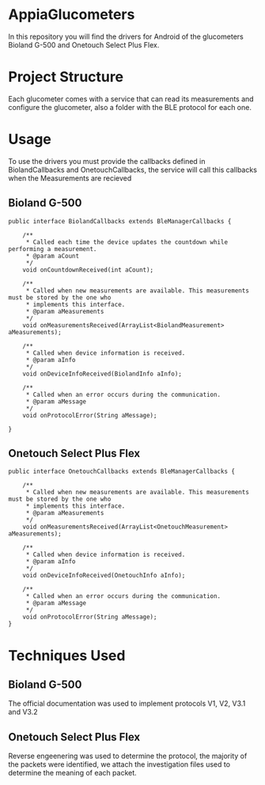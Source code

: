 # AppiaGlucometers
In this repository you will find the drivers for Android of the glucometers Bioland G-500 and Onetouch Select Plus Flex.

# Project Structure
Each glucometer comes with a service that can read its measurements and configure the glucometer, also a folder with the BLE protocol for each one.

# Usage
To use the drivers you must provide the callbacks defined in BiolandCallbacks and OnetouchCallbacks, the service will call this callbacks when the Measurements are recieved

## Bioland G-500

    public interface BiolandCallbacks extends BleManagerCallbacks {

        /**
         * Called each time the device updates the countdown while performing a measurement.
         * @param aCount
         */
        void onCountdownReceived(int aCount);

        /**
         * Called when new measurements are available. This measurements must be stored by the one who
         * implements this interface.
         * @param aMeasurements
         */
        void onMeasurementsReceived(ArrayList<BiolandMeasurement> aMeasurements);

        /**
         * Called when device information is received.
         * @param aInfo
         */
        void onDeviceInfoReceived(BiolandInfo aInfo);

        /**
         * Called when an error occurs during the communication.
         * @param aMessage
         */
        void onProtocolError(String aMessage);

    }

## Onetouch Select Plus Flex

    public interface OnetouchCallbacks extends BleManagerCallbacks {

        /**
         * Called when new measurements are available. This measurements must be stored by the one who
         * implements this interface.
         * @param aMeasurements
         */
        void onMeasurementsReceived(ArrayList<OnetouchMeasurement> aMeasurements);

        /**
         * Called when device information is received.
         * @param aInfo
         */
        void onDeviceInfoReceived(OnetouchInfo aInfo);

        /**
         * Called when an error occurs during the communication.
         * @param aMessage
         */
        void onProtocolError(String aMessage);
    }




# Techniques Used
## Bioland G-500
The official documentation was used to implement protocols V1, V2, V3.1 and V3.2

## Onetouch Select Plus Flex
Reverse engeenering was used to determine the protocol, the majority of the packets were identified, we attach the investigation files used to determine the meaning of each packet.
